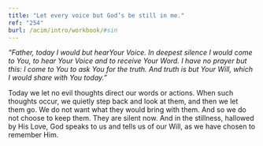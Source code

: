 ```yaml
---
title: "Let every voice but God’s be still in me."
ref: "254"
burl: /acim/intro/workbook/#sin
---
```


*“Father, today I would but hearYour Voice. In deepest silence I would
come to You, to hear Your Voice and to receive Your Word. I have no
prayer but this: I come to You to ask You for the truth. And truth is
but Your Will, which I would share with You today.”*

Today we let no evil thoughts direct our words or actions. When such
thoughts occur, we quietly step back and look at them, and then we let
them go. We do not want what they would bring with them. And so we do
not choose to keep them. They are silent now. And in the stillness,
hallowed by His Love, God speaks to us and tells us of our Will, as we
have chosen to remember Him.

